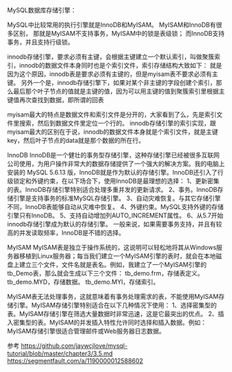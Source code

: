 
MySQL数据库存储引擎：

MySQL中比较常用的执行引擎就是InnoDB和MyISAM。
MyISAM和InnoDB有很多区别，
那就是MyISAM不支持事务，MyISAM中的锁是表级锁；
而InnoDB支持事务，并且支持行级锁。


innodb存储引擎，要求必须有主键，会根据主键建立一个默认索引，叫做聚簇索引，innodb的数据文件本身同时也是个索引文件，索引存储结构大致如下：
就是因为这个原因，innodb表是要求必须有主键的，但是myisam表不要求必须有主键。
另外一个是，innodb存储引擎下，如果对某个非主键的字段创建个索引，那么最后那个叶子节点的值就是主键的值，因为可以用主键的值到聚簇索引里根据主键值再次查找到数据，即所谓的回表


myisam最大的特点是数据文件和索引文件是分开的，大家看到了么，先是索引文件里搜索，然后到数据文件里定位一个行的。
innodb存储引擎的索引实现，跟myisam最大的区别在于说，innodb的数据文件本身就是个索引文件，就是主键key，然后叶子节点的data就是那个数据的所在行。



InnoDB
InnoDB是一个健壮的事务型存储引擎，这种存储引擎已经被很多互联网公司使用，为用户操作非常大的数据存储提供了一个强大的解决方案。我的电脑上安装的 MySQL 5.6.13 版，InnoDB就是作为默认的存储引擎。InnoDB还引入了行级锁定和外键约束，在以下场合下，使用InnoDB是最理想的选择：
1、更新密集的表。InnoDB存储引擎特别适合处理多重并发的更新请求。
2、事务。InnoDB存储引擎是支持事务的标准MySQL存储引擎。
3、自动灾难恢复。与其它存储引擎不同，InnoDB表能够自动从灾难中恢复。
4、外键约束。MySQL支持外键的存储引擎只有InnoDB。
5、支持自动增加列AUTO_INCREMENT属性。
6、从5.7开始innodb存储引擎成为默认的存储引擎。
一般来说，如果需要事务支持，并且有较高的并发读取频率，InnoDB是不错的选择。



MyISAM
MyISAM表是独立于操作系统的，这说明可以轻松地将其从Windows服务器移植到Linux服务器；每当我们建立一个MyISAM引擎的表时，就会在本地磁盘上建立三个文件，文件名就是表名。例如，我建立了一个MyISAM引擎的tb_Demo表，那么就会生成以下三个文件：
tb_demo.frm，存储表定义。
tb_demo.MYD，存储数据。
tb_demo.MYI，存储索引。

MyISAM表无法处理事务，这就意味着有事务处理需求的表，不能使用MyISAM存储引擎。MyISAM存储引擎特别适合在以下几种情况下使用：
1、选择密集型的表。MyISAM存储引擎在筛选大量数据时非常迅速，这是它最突出的优点。
2、插入密集型的表。MyISAM的并发插入特性允许同时选择和插入数据。例如：MyISAM存储引擎很适合管理邮件或Web服务器日志数据。


参考
https://github.com/jaywcjlove/mysql-tutorial/blob/master/chapter3/3.5.md
https://segmentfault.com/a/1190000012588602

